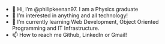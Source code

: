 - 👋 Hi, I’m @philipkeenan97. I am a Physics graduate
- 👀 I’m interested in anything and all technology!
- 🌱 I’m currently learning Web Development, Object Oriented Programming and IT Infrastructure.
- 📫 How to reach me Github, LinkedIn or Gmail! 

